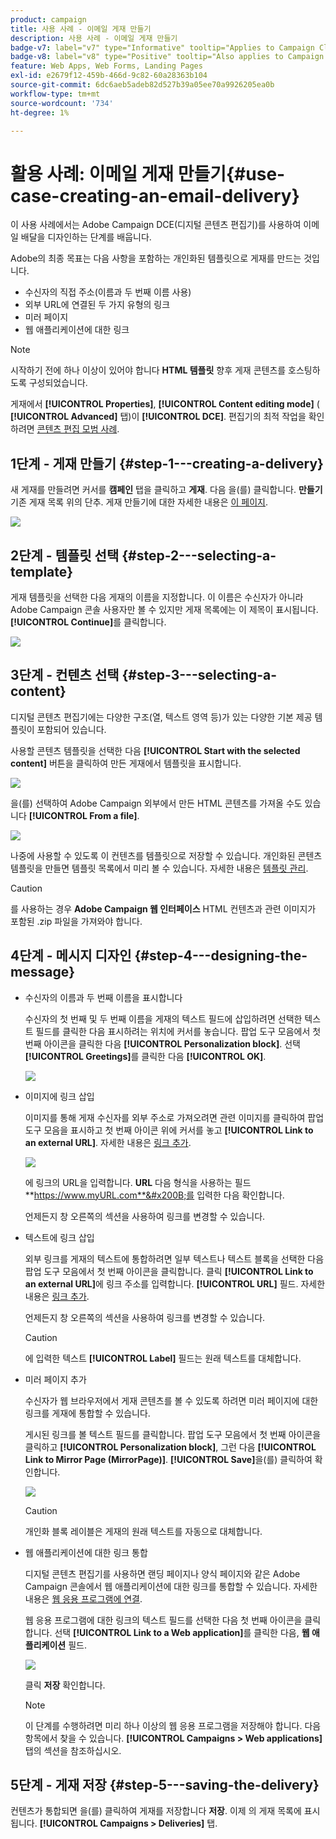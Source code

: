 ```yaml
---
product: campaign
title: 사용 사례 - 이메일 게재 만들기
description: 사용 사례 - 이메일 게재 만들기
badge-v7: label="v7" type="Informative" tooltip="Applies to Campaign Classic v7"
badge-v8: label="v8" type="Positive" tooltip="Also applies to Campaign v8"
feature: Web Apps, Web Forms, Landing Pages
exl-id: e2679f12-459b-466d-9c82-60a28363b104
source-git-commit: 6dc6aeb5adeb82d527b39a05ee70a9926205ea0b
workflow-type: tm+mt
source-wordcount: '734'
ht-degree: 1%

---
```


# 활용 사례: 이메일 게재 만들기{#use-case-creating-an-email-delivery}



이 사용 사례에서는 Adobe Campaign DCE(디지털 콘텐츠 편집기)를 사용하여 이메일 배달을 디자인하는 단계를 배웁니다.

Adobe의 최종 목표는 다음 사항을 포함하는 개인화된 템플릿으로 게재를 만드는 것입니다.

* 수신자의 직접 주소(이름과 두 번째 이름 사용)
* 외부 URL에 연결된 두 가지 유형의 링크
* 미러 페이지
* 웹 애플리케이션에 대한 링크

>[!NOTE]
>
>시작하기 전에 하나 이상이 있어야 합니다 **HTML 템플릿** 향후 게재 콘텐츠를 호스팅하도록 구성되었습니다.
>
>게재에서 **[!UICONTROL Properties]**, **[!UICONTROL Content editing mode]** ( **[!UICONTROL Advanced]** 탭)이 **[!UICONTROL DCE]**. 편집기의 최적 작업을 확인하려면 [콘텐츠 편집 모범 사례](content-editing-best-practices.md).

## 1단계 - 게재 만들기 {#step-1---creating-a-delivery}

새 게재를 만들려면 커서를 **캠페인** 탭을 클릭하고 **게재**. 다음 을(를) 클릭합니다. **만들기** 기존 게재 목록 위의 단추. 게재 만들기에 대한 자세한 내용은 [이 페이지](../../delivery/using/about-email-channel.md).

![](assets/delivery_step_1.png)

## 2단계 - 템플릿 선택 {#step-2---selecting-a-template}

게재 템플릿을 선택한 다음 게재의 이름을 지정합니다. 이 이름은 수신자가 아니라 Adobe Campaign 콘솔 사용자만 볼 수 있지만 게재 목록에는 이 제목이 표시됩니다. **[!UICONTROL Continue]**&#x200B;를 클릭합니다.

![](assets/dce_delivery_model.png)

## 3단계 - 컨텐츠 선택 {#step-3---selecting-a-content}

디지털 콘텐츠 편집기에는 다양한 구조(열, 텍스트 영역 등)가 있는 다양한 기본 제공 템플릿이 포함되어 있습니다.

사용할 콘텐츠 템플릿을 선택한 다음 **[!UICONTROL Start with the selected content]** 버튼을 클릭하여 만든 게재에서 템플릿을 표시합니다.

![](assets/dce_select_model.png)

을(를) 선택하여 Adobe Campaign 외부에서 만든 HTML 콘텐츠를 가져올 수도 있습니다 **[!UICONTROL From a file]**.

![](assets/dce_select_from_file_template.png)

나중에 사용할 수 있도록 이 컨텐츠를 템플릿으로 저장할 수 있습니다. 개인화된 콘텐츠 템플릿을 만들면 템플릿 목록에서 미리 볼 수 있습니다. 자세한 내용은 [템플릿 관리](template-management.md).

>[!CAUTION]
>
>를 사용하는 경우 **Adobe Campaign 웹 인터페이스** HTML 컨텐츠과 관련 이미지가 포함된 .zip 파일을 가져와야 합니다.

## 4단계 - 메시지 디자인 {#step-4---designing-the-message}

* 수신자의 이름과 두 번째 이름을 표시합니다

   수신자의 첫 번째 및 두 번째 이름을 게재의 텍스트 필드에 삽입하려면 선택한 텍스트 필드를 클릭한 다음 표시하려는 위치에 커서를 놓습니다. 팝업 도구 모음에서 첫 번째 아이콘을 클릭한 다음 **[!UICONTROL Personalization block]**. 선택 **[!UICONTROL Greetings]**&#x200B;를 클릭한 다음 **[!UICONTROL OK]**.

   ![](assets/dce_personalizationblock_greetings.png)

* 이미지에 링크 삽입

   이미지를 통해 게재 수신자를 외부 주소로 가져오려면 관련 이미지를 클릭하여 팝업 도구 모음을 표시하고 첫 번째 아이콘 위에 커서를 놓고 **[!UICONTROL Link to an external URL]**. 자세한 내용은 [링크 추가](editing-content.md#adding-a-link).

   ![](assets/dce_externalpage.png)

   에 링크의 URL을 입력합니다. **URL** 다음 형식을 사용하는 필드 **https://www.myURL.com**&#x200B;를 입력한 다음 확인합니다.

   언제든지 창 오른쪽의 섹션을 사용하여 링크를 변경할 수 있습니다.

* 텍스트에 링크 삽입

   외부 링크를 게재의 텍스트에 통합하려면 일부 텍스트나 텍스트 블록을 선택한 다음 팝업 도구 모음에서 첫 번째 아이콘을 클릭합니다. 클릭 **[!UICONTROL Link to an external URL]**&#x200B;에 링크 주소를 입력합니다. **[!UICONTROL URL]** 필드. 자세한 내용은 [링크 추가](editing-content.md#adding-a-link).

   언제든지 창 오른쪽의 섹션을 사용하여 링크를 변경할 수 있습니다.

   >[!CAUTION]
   >
   >에 입력한 텍스트 **[!UICONTROL Label]** 필드는 원래 텍스트를 대체합니다.

* 미러 페이지 추가

   수신자가 웹 브라우저에서 게재 콘텐츠를 볼 수 있도록 하려면 미러 페이지에 대한 링크를 게재에 통합할 수 있습니다.

   게시된 링크를 볼 텍스트 필드를 클릭합니다. 팝업 도구 모음에서 첫 번째 아이콘을 클릭하고 **[!UICONTROL Personalization block]**, 그런 다음 **[!UICONTROL Link to Mirror Page (MirrorPage)]**. **[!UICONTROL Save]**&#x200B;을(를) 클릭하여 확인합니다.

   ![](assets/dce_mirrorpage.png)

   >[!CAUTION]
   >
   >개인화 블록 레이블은 게재의 원래 텍스트를 자동으로 대체합니다.

* 웹 애플리케이션에 대한 링크 통합

   디지털 콘텐츠 편집기를 사용하면 랜딩 페이지나 양식 페이지와 같은 Adobe Campaign 콘솔에서 웹 애플리케이션에 대한 링크를 통합할 수 있습니다. 자세한 내용은 [웹 응용 프로그램에 연결](editing-content.md#link-to-a-web-application).

   웹 응용 프로그램에 대한 링크의 텍스트 필드를 선택한 다음 첫 번째 아이콘을 클릭합니다. 선택 **[!UICONTROL Link to a Web application]**&#x200B;를 클릭한 다음, **웹 애플리케이션** 필드.

   ![](assets/dce_webapp.png)

   클릭 **저장** 확인합니다.

   >[!NOTE]
   >
   >이 단계를 수행하려면 미리 하나 이상의 웹 응용 프로그램을 저장해야 합니다. 다음 항목에서 찾을 수 있습니다. **[!UICONTROL Campaigns > Web applications]** 탭의 섹션을 참조하십시오.

## 5단계 - 게재 저장 {#step-5---saving-the-delivery}

컨텐츠가 통합되면 을(를) 클릭하여 게재를 저장합니다 **저장**. 이제 의 게재 목록에 표시됩니다. **[!UICONTROL Campaigns > Deliveries]** 탭.
